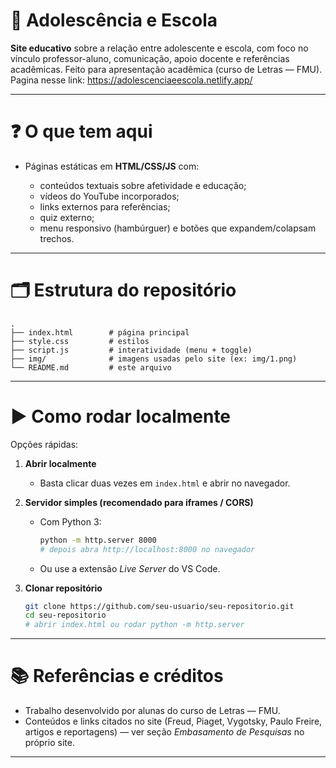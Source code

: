 
# 🌱 Adolescência e Escola

**Site educativo** sobre a relação entre adolescente e escola, com foco no vínculo professor-aluno, comunicação, apoio docente e referências acadêmicas. Feito para apresentação acadêmica (curso de Letras — FMU).
Pagina nesse link: https://adolescenciaeescola.netlify.app/

---

# ❓ O que tem aqui

* Páginas estáticas em **HTML/CSS/JS** com:

  * conteúdos textuais sobre afetividade e educação;
  * vídeos do YouTube incorporados;
  * links externos para referências;
  * quiz externo;
  * menu responsivo (hambúrguer) e botões que expandem/colapsam trechos.

---

# 🗂 Estrutura do repositório

```
.
├── index.html        # página principal
├── style.css         # estilos
├── script.js         # interatividade (menu + toggle)
├── img/              # imagens usadas pelo site (ex: img/1.png)
└── README.md         # este arquivo
```

---

# ▶️ Como rodar localmente

Opções rápidas:

1. **Abrir localmente**

   * Basta clicar duas vezes em `index.html` e abrir no navegador.

2. **Servidor simples (recomendado para iframes / CORS)**

   * Com Python 3:

     ```bash
     python -m http.server 8000
     # depois abra http://localhost:8000 no navegador
     ```
   * Ou use a extensão *Live Server* do VS Code.

3. **Clonar repositório**

   ```bash
   git clone https://github.com/seu-usuario/seu-repositorio.git
   cd seu-repositorio
   # abrir index.html ou rodar python -m http.server
   ```

---


# 📚 Referências e créditos

* Trabalho desenvolvido por alunas do curso de Letras — FMU.
* Conteúdos e links citados no site (Freud, Piaget, Vygotsky, Paulo Freire, artigos e reportagens) — ver seção *Embasamento de Pesquisas* no próprio site.

---





